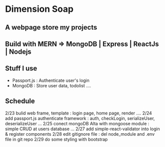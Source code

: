 # Dimension Soap 
## A webpage store my projects

## Build with MERN => MongoDB | Express | ReactJs | Nodejs

## Stuff I use
- Passport.js :
  Authenticate user's login
- MongoDB :
  Store user data, todolist ....

## Schedule
2/23 bulid web frame, template : login page, home page, render ....
2/24 add passport.js authenticate framework : auth, checkLogin, serializeUser, deserializeUser ...
2/25 conect mongoDB Alta with mongoose module : simple CRUD at users database ...
2/27 add simple-react-validator into login & register components
2/28 edit gitignore file : del node_module and .env file in git repo
2/29 do some styling with bootstrap